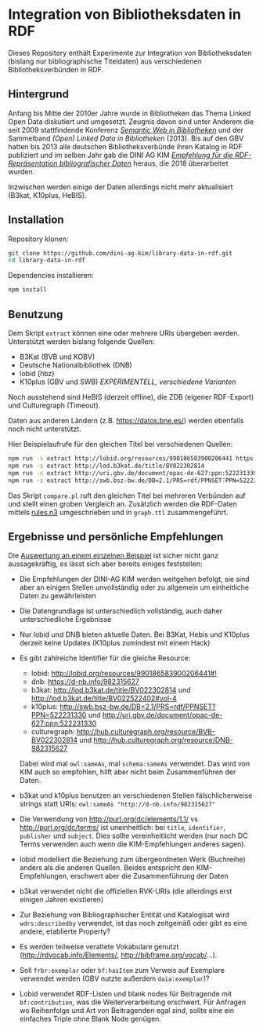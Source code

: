 # Integration von Bibliotheksdaten in RDF

Dieses Repository enthält Experimente zur Integration von Bibliotheksdaten (bislang nur bibliographische Titeldaten) aus verschiedenen Bibliotheksverbünden in RDF.

## Hintergrund

Anfang bis Mitte der 2010er Jahre wurde in Bibliotheken das Thema Linked Open Data diskutiert und umgesetzt. Zeugnis davon sind unter Anderem die seit 2009 stattfindende Konferenz [*Semantic Web in Bibliotheken*](https://swib.org/) und der Sammelband *(Open) Linked Data in Bibliotheken* (2013). Bis auf den GBV hatten bis 2013 alle deutschen Bibliotheksverbünde ihren Katalog in RDF publiziert und im selben Jahr gab die DINI AG KIM *[Empfehlung für die RDF-Repräsentation bibliografischer Daten](https://wiki.dnb.de/x/cYMOB)* heraus, die 2018 überarbeitet wurden.

Inzwischen werden einige der Daten allerdings nicht mehr aktualisiert (B3kat, K10plus, HeBIS).

## Installation

Repository klonen:

~~~sh
git clone https://github.com/dini-ag-kim/library-data-in-rdf.git
cd library-data-in-rdf
~~~

Dependencies installieren:

~~~sh
npm install
~~~

## Benutzung

Dem Skript `extract` können eine oder mehrere URIs übergeben werden. Unterstützt werden bislang folgende Quellen:

- B3Kat (BVB und KOBV)
- Deutsche Nationalbibliothek (DNB)
- lobid (hbz)
- K10plus (GBV und SWB) *EXPERIMENTELL, verschiedene Varianten*

Noch ausstehend sind HeBIS (derzeit offline), die ZDB (eigener RDF-Export) und Culturegraph (Timeout).

Daten aus anderen Ländern (z.B. <https://datos.bne.es/>) werden ebenfalls noch nicht unterstützt.

Hier Beispielaufrufe für den gleichen Titel bei verschiedenen Quellen:

~~~sh
npm run -s extract http://lobid.org/resources/990186583900206441 https://d-nb.info/982315627
npm run -s extract http://lod.b3kat.de/title/BV022302814
npm run -s extract http://uri.gbv.de/document/opac-de-627:ppn:522231330
npm run -s extract http://swb.bsz-bw.de/DB=2.1/PRS=rdf/PPNSET?PPN=522231330
~~~

Das Skript `compare.pl` ruft den gleichen Titel bei mehreren Verbünden auf und stellt einen groben Vergleich an. Zusätzlich werden die RDF-Daten mittels [rules.n3](rules.n3) umgeschrieben und in `graph.ttl` zusammengeführt.

## Ergebnisse und persönliche Empfehlungen

Die [Auswertung an einem einzelnen Beispiel](https://github.com/dini-ag-kim/library-data-in-rdf/issues/2) ist sicher nicht ganz aussagekräftig, es lässt sich aber bereits einiges feststellen:

- Die Empfehlungen der DINI-AG KIM werden weitgehen befolgt, sie sind aber an einigen Stellen unvollständig oder zu allgemein um einheitliche Daten zu gewährleisten
- Die Datengrundlage ist unterschiedlich vollständig, auch daher unterschiedliche Ergebnisse
- Nur lobid und DNB bieten aktuelle Daten. Bei B3Kat, Hebis und K10plus derzeit keine Updates (K10plus zumindest mit einem Hack)
- Es gibt zahlreiche Identifier für die gleiche Resource:

  - lobid: <http://lobid.org/resources/990186583900206441#!>
  - dnb: <https://d-nb.info/982315627>
  - b3kat: <http://lod.b3kat.de/title/BV022302814> und <http://lod.b3kat.de/title/BV022522402#vol-4>
  - k10plus: <http://swb.bsz-bw.de/DB=2.1/PRS=rdf/PPNSET?PPN=522231330> und <http://uri.gbv.de/document/opac-de-627:ppn:522231330>
  - culturegraph: <http://hub.culturegraph.org/resource/BVB-BV022302814> und <http://hub.culturegraph.org/resource/DNB-982315627>

  Dabei wird mal `owl:sameAs`, mal `schema:sameAs` verwendet. Das wird von KIM auch so empfohlen, hilft aber nicht beim Zusammenführen der Daten.

- b3kat und k10plus benutzen an verschiedenen Stellen fälschlicherweise strings statt URIs:
  `owl:sameAs "http://d-nb.info/982315627"`
- Die Verwendung von <http://purl.org/dc/elements/1.1/> vs <http://purl.org/dc/terms/> ist uneinheitlich: bei `title`, `identifier`, `publisher` und `subject`. Dies sollte vereinheitlicht werden (nur noch DC Terms verwenden auch wenn die KIM-Empfehlungen anderes sagen).
- lobid modelliert die Beziehung zum übergeordneten Werk (Buchreihe) anders als die anderen Quellen. Beides entspricht den KIM-Empfehlungen, erschwert aber die Zusammenführung der Daten
- b3kat verwendet nicht die offiziellen RVK-URIs (die allerdings erst einigen Jahren existieren)
- Zur Beziehung von Bibliographischer Entität und Katalogisat wird `wdrs:describedby` verwendet, ist das noch zeitgemäß oder gibt es eine andere, etablierte Property?
- Es werden teilweise veraltete Vokabulare genutzt (<http://rdvocab.info/Elements/>, <http://bibframe.org/vocab/>...).
- Soll `frbr:exemplar` oder `bf:hasItem` zum Verweis auf Exemplare verwendet werden (GBV nutzte außerdem `daia:exemplar`)?
- Lobid verwendet RDF-Listen und blank nodes für Beitragende mit `bf:contribution`, was die Weiterverarbeitung erschwert. Für Anfragen wo Reihenfolge und Art von Beitragenden egal sind, sollte eine ein einfaches Triple ohne Blank Node genügen.

